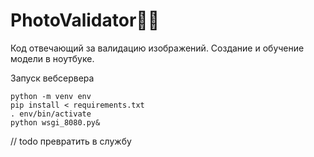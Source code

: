 # PhotoValidator🕵️‍♂️

Код отвечающий за валидацию изображений. Создание и обучение модели в ноутбуке. 

Запуск вебсервера 
```
python -m venv env
pip install < requirements.txt
. env/bin/activate
python wsgi_8080.py&
```

// todo превратить в службу

